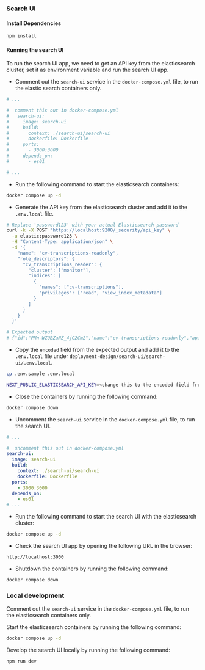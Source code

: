 ### Search UI

#### Install Dependencies

```bash
npm install
```

#### Running the search UI

To run the search UI app, we need to get an API key from the elasticsearch cluster, set it as environment variable and run the search UI app.

- Comment out the `search-ui` service in the `docker-compose.yml` file, to run the elastic search containers only.

```yaml
# ...

#  comment this out in docker-compose.yml
#   search-ui:
#     image: search-ui
#     build:
#       context: ./search-ui/search-ui
#       dockerfile: Dockerfile
#     ports:
#       - 3000:3000
#     depends_on:
#       - es01

# ...
```

- Run the following command to start the elasticsearch containers:

```bash
docker compose up -d
```

- Generate the API key from the elasticsearch cluster and add it to the `.env.local` file.

```bash
# Replace 'password123' with your actual Elasticsearch password
curl -k -X POST "https://localhost:9200/_security/api_key" \
  -u elastic:password123 \
  -H "Content-Type: application/json" \
  -d '{
    "name": "cv-transcriptions-readonly",
    "role_descriptors": {
      "cv_transcriptions_reader": {
        "cluster": ["monitor"],
        "indices": [
          {
            "names": ["cv-transcriptions"],
            "privileges": ["read", "view_index_metadata"]
          }
        ]
      }
    }
  }'

# Expected output
# {"id":"PMn-WZUBZaNZ_4jC2Cm2","name":"cv-transcriptions-readonly","api_key":"ZFWCpyWmQfCJdvFB0xqaxg","encoded":"UE1uLVdaVUJaYU5aXzRqQzJDbTI6WkZXQ3B5V21RZkNKZHZGQjB4cWF4Zw=="}%

```

- Copy the `encoded` field from the expected output and add it to the `.env.local` file under `deployment-design/search-ui/search-ui/.env.local`.

```bash
cp .env.sample .env.local
```

```bash
NEXT_PUBLIC_ELASTICSEARCH_API_KEY=<change this to the encoded field from the expected output>
```

- Close the containers by running the following command:

```bash
docker compose down
```

- Uncomment the `search-ui` service in the `docker-compose.yml` file, to run the search UI.

```yaml
# ...

#  uncomment this out in docker-compose.yml
search-ui:
  image: search-ui
  build:
    context: ./search-ui/search-ui
    dockerfile: Dockerfile
  ports:
    - 3000:3000
  depends_on:
    - es01
# ...
```

- Run the following command to start the search UI with the elasticsearch cluster:

```bash
docker compose up -d
```

- Check the search UI app by opening the following URL in the browser:

```bash
http://localhost:3000
```

- Shutdown the containers by running the following command:

```bash
docker compose down
```

### Local development

Comment out the `search-ui` service in the `docker-compose.yml` file, to run the elasticsearch containers only.

Start the elasticsearch containers by running the following command:

```bash
docker compose up -d
```

Develop the search UI locally by running the following command:

```bash
npm run dev
```
